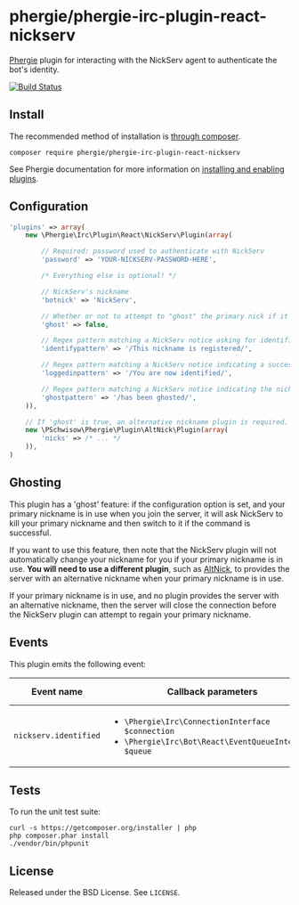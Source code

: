 # phergie/phergie-irc-plugin-react-nickserv

[Phergie](http://github.com/phergie/phergie-irc-bot-react/) plugin for interacting with the NickServ agent to authenticate the bot's identity.

[![Build Status](https://secure.travis-ci.org/phergie/phergie-irc-plugin-react-nickserv.png?branch=master)](http://travis-ci.org/phergie/phergie-irc-plugin-react-nickserv)

## Install

The recommended method of installation is [through composer](http://getcomposer.org).

```
composer require phergie/phergie-irc-plugin-react-nickserv
```

See Phergie documentation for more information on
[installing and enabling plugins](https://github.com/phergie/phergie-irc-bot-react/wiki/Usage#plugins).

## Configuration

```php
'plugins' => array(
    new \Phergie\Irc\Plugin\React\NickServ\Plugin(array(

        // Required: password used to authenticate with NickServ
        'password' => 'YOUR-NICKSERV-PASSWORD-HERE',

        /* Everything else is optional! */

        // NickServ's nickname
        'botnick' => 'NickServ',

        // Whether or not to attempt to "ghost" the primary nick if it's in use
        'ghost' => false,

        // Regex pattern matching a NickServ notice asking for identification
        'identifypattern' => '/This nickname is registered/',

        // Regex pattern matching a NickServ notice indicating a successful login
        'loggedinpattern' => '/You are now identified/',

        // Regex pattern matching a NickServ notice indicating the nickname has been ghosted
        'ghostpattern' => '/has been ghosted/',
    )),

    // If 'ghost' is true, an alternative nickname plugin is required. See "Ghosting" below.
    new \PSchwisow\Phergie\Plugin\AltNick\Plugin(array(
        'nicks' => /* ... */
    )),
)
```

## Ghosting

This plugin has a 'ghost' feature: if the configuration option is set, and your primary nickname is in use
when you join the server, it will ask NickServ to kill your primary nickname and then switch to it if the
command is successful.

If you want to use this feature, then note that the NickServ plugin will not automatically change your nickname
for you if your primary nickname is in use. **You will need to use a different plugin**, such as
[AltNick](https://github.com/PSchwisow/phergie-irc-plugin-react-altnick), to provides the server with an
alternative nickname when your primary nickname is in use.

If your primary nickname is in use, and no plugin provides the server with an alternative nickname, then the server
will close the connection before the NickServ plugin can attempt to regain your primary nickname.

## Events

This plugin emits the following event:

Event name | Callback parameters | Emitted on
-----------|---------------------|-----------
`nickserv.identified` | <ul><li>`\Phergie\Irc\ConnectionInterface $connection`</li><li>`\Phergie\Irc\Bot\React\EventQueueInterface $queue`</li></ul> | Successful NickServ login

## Tests

To run the unit test suite:

```
curl -s https://getcomposer.org/installer | php
php composer.phar install
./vendor/bin/phpunit
```

## License

Released under the BSD License. See `LICENSE`.
